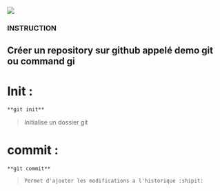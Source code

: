 ![](./sunglasse.jpg)

### INSTRUCTION

## Créer un repository sur github appelé demo git ou command gi

# __Init__ :

```
**git init**
```
> Initialise un dossier git

# __commit__ :
```
**git commit**
```
> ~~~Fait des chocapics~~~
> Permet d'ajouter les modifications a l'historique :shipit:

